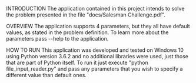 INTRODUCTION
  The application contained in this project intends to solve the problem presented in the file "docs/Salesman Challenge.pdf".

OVERVIEW
  The application supports 4 parameters, but they all have default values, as stated in the problem definition.
  To learn more about the parameters pass --help to the application.

HOW TO RUN
  This application was developed and tested on Windows 10 using Python version 3.6.2 and no additional libraries were used, 
  just those that are part of Python itself.
  To run it just execute "python file_input_reader.py" and pass any parameters that you wish to specify a different value than default ones.
